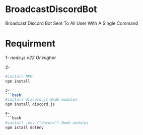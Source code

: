 # BroadcastDiscordBot

Broadcast Discord Bot Sent To All User With A Single Command

# Requirment

1- *node.js v22 Or Higher*

2- 
```bash
#install NPM
npm install

3- 
```bash
#install discord.js Node modules
npm install discord.js

4- 
```bash
#install .env ("dotenv") Node modules
npm istall dotenv
